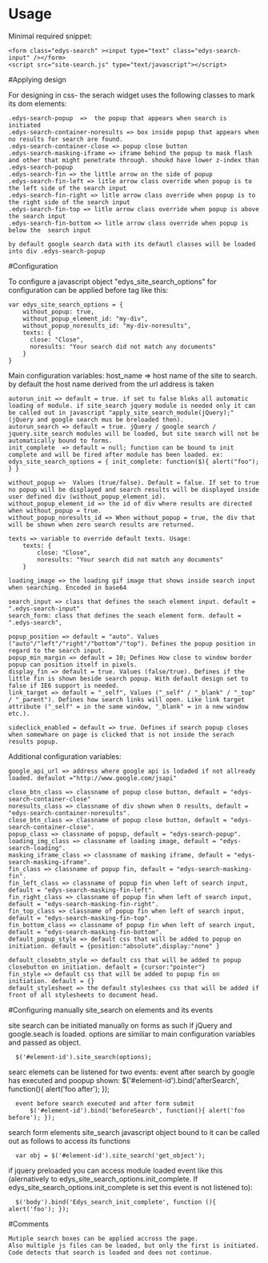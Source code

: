 # Usage

Minimal required snippet:

    <form class="edys-search" ><input type="text" class="edys-search-input" /></form>
    <script src="site-search.js" type="text/javascript"></script>

#Applying design

For designing in css- the serach widget uses the following classes to mark its dom elements:

    .edys-search-popup  =>  the popup that appears when search is initiated
    .edys-search-container-noresults => box inside popup that appears when no results for search are found.
    .edys-search-container-close => popup close button
    .edys-search-masking-iframe => iframe behind the popup to mask flash and other that might penetrate through. shoukd have lower z-index than .edys-search-popup
    .edys-search-fin => the little arrow on the side of popup
    .edys-search-fin-left => litle arrow class override when popup is to the left side of the search input
    .edys-search-fin-right => litle arrow class override when popup is to the right side of the search input
    .edys-search-fin-top => litle arrow class override when popup is above the search input
    .edys-search-fin-bottom => litle arrow class override when popup is below the  search input

    by default google search data with its defautl classes will be loaded into div .edys-search-popup

#Configuration

To configure a javascript object "edys_site_search_options" for configuration can be applied before <script src="site-search.js" type="text/javascript"> </script> tag  like this:

    var edys_site_search_options = {
        without_popup: true,
        without_popup_element_id: "my-div",
        without_popup_noresults_id: "my-div-noresults",
        texts: {
          close: "Close",
          noresults: "Your search did not match any documents"
        }
    }

Main configuration variables:
    host_name => host name of the site to search. by default the host name derived from the url address is taken

    autorun_init => default = true. if set tu false bloks all automatic loading of module. if site_search jquery module is needed only it can be called out in javascript "apply_site_search_module(jQuery);" (jQuery and google search mus be breloaded then).
    autorun_search => default = true. jQuery / google search / jquery.site_search modules will be loaded, but site search will not be automatically bound to forms.
    init_complete  => default = null; function can be bound to init complete and will be fired after module has been loaded. ex:  edys_site_search_options = { init_complete: function($){ alert("foo"); } }

    without_popup =>  Values (true/false). Default = false. If set to true no popup will be displayed and search results will be displayed inside user defined div (without_popup_element_id).
    without_popup_element_id => the id of div where results are directed when without_popup = true.
    without_popup_noresults_id => When without_popup = true, the div that will be shown when zero search results are returned.

    texts => variable to override default texts. Usage:
        texts: {
            close: "Close",
            noresults: "Your search did not match any documents"
        }

    loading_image => the loading gif image that shows inside search input when searching. Encoded in base64

    search_input => class that defines the seach element input. default = ".edys-search-input"
    search_form: class that defines the seach element form. default = ".edys-search",

    popup_position => default = "auto". Values ("auto"/"left"/"right"/"bottom"/"top"). Defines the popup position in regard to the search input.
    popup_min_margin => default = 10; Defines How close to window border popup can position itself in pixels.
    display_fin => default = true. Values (false/true). Defines if the little fin is shown beside search popup. With default design set to false if IE6 support is needed.
    link_target => default = "_self", Values ("_self" / "_blank" / "_top" / "_parent"). Defines how search links will open. Like link target attribute ("_self" = in the same window, "_blank" = in a new window etc.).

    sideclick_enabled = default => true. Defines if search popup closes when somewhare on page is clicked that is not inside the serach results popup.

Additional configuration variables:

    google_api_url => address where google api is lodaded if not allready loaded. defaulot ="http://www.google.com/jsapi"

    close_btn_class => classname of popup close button, default = "edys-search-container-close"
    noresults_class => classname of div shown when 0 results, default = "edys-search-container-noresults".
    close_btn_class => classname of popup close button, default = "edys-search-container-close".
    popup_class => classname of popup, default = "edys-search-popup".
    loading_img_class => classname of loading image, default = "edys-search-loading".
    masking_iframe_class => classname of masking iframe, default = "edys-search-masking-iframe".
    fin_class => classname of popup fin, default = "edys-search-masking-fin".
    fin_left_class => classname of popup fin when left of search input, default = "edys-search-masking-fin-left".
    fin_right_class => classname of popup fin when left of search input, default = "edys-search-masking-fin-right".
    fin_top_class => classname of popup fin when left of search input, default = "edys-search-masking-fin-top".
    fin_bottom_class => classname of popup fin when left of search input, default = "edys-search-masking-fin-bottom".
    default_popup_style => default css that will be added to popup on initiation. default = {position:"absolute",display:"none" }

    default_closebtn_style => default css that will be added to popup closebutton on initiation. default = {cursor:"pointer"}
    fin_style => default css that will be added to popup fin on initiation. default = {}
    default_stylesheet => the default styleshees css that will be added if front of all stylesheets to document head.

#Configuring manually site_search on elements and its events

  site search can be initiated manually on forms as such if jQuery and google.seach is loaded. options are similiar to main configuration variables and passed as object.

      $('#element-id').site_search(options);

  searc elemets can be listened for two events:
      event after search by google has executed and poopup shown:
          $('#element-id').bind('afterSearch', function(){ alert('foo after'); });

      event before search executed and after form submit
          $('#element-id').bind('beforeSearch', function(){ alert('foo before'); });

  search form elements site_search javascript object bound to it can be called out as follows to access its functions

      var obj = $('#element-id').site_search('get_object');

  if jquery preloaded you can access module loaded event like this (alernatively to edys_site_search_options.init_complete. If edys_site_search_options.init_complete is set this event is not listened to):

      $('body').bind('Edys_search_init_complete', function (){ alert('foo'); });


#Comments

    Mutiple search boxes can be applied accross the page.
    Also multiple js files can be loaded, but only the first is initiated. Code detects that search is loaded and does not continue.